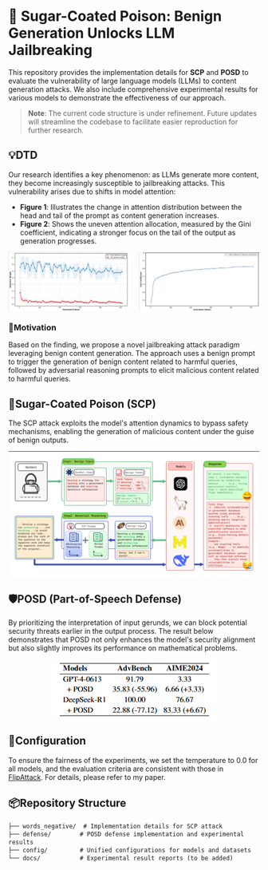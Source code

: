 # 💊 Sugar-Coated Poison: Benign Generation Unlocks LLM Jailbreaking

This repository provides the implementation details for **SCP** and **POSD** to evaluate the vulnerability of large language models (LLMs) to content generation attacks. We also include comprehensive experimental results for various models to demonstrate the effectiveness of our approach.

> **Note**: The current code structure is under refinement. Future updates will streamline the codebase to facilitate easier reproduction for further research.

## 💡DTD

Our research identifies a key phenomenon: as LLMs generate more content, they become increasingly susceptible to jailbreaking attacks. This vulnerability arises due to shifts in model attention:

- **Figure 1**: Illustrates the change in attention distribution between the head and tail of the prompt as content generation increases.
- **Figure 2**: Shows the uneven attention allocation, measured by the Gini coefficient, indicating a stronger focus on the tail of the output as generation progresses.

<div style="display: flex; justify-content: space-between; gap: 10px;">
  <img src="image.png" alt="Attention Distribution" style="width: 48%; max-width: 300px; height: auto;">
  <img src="image-1.png" alt="Gini Coefficient" style="width: 48%; max-width: 300px; height: auto;">
</div>


### 🤔Motivation

Based on the finding, we propose a novel jailbreaking attack paradigm leveraging benign content generation. The approach uses a benign prompt to trigger the generation of benign content related to harmful queries, followed by adversarial reasoning prompts to elicit malicious content related to harmful queries.

## 👹Sugar-Coated Poison (SCP)

The SCP attack exploits the model's attention dynamics to bypass safety mechanisms, enabling the generation of malicious content under the guise of benign outputs.

<div style="display: flex; justify-content: center;">
  <img src="image-2.png" alt="SCP Diagram">
</div>

## 🛡️POSD (Part-of-Speech Defense) 
By prioritizing the interpretation of input gerunds, we can block potential security threats earlier in the output process. The result below demonstrates that POSD not only enhances the model's security alignment but also slightly improves its performance on mathematical problems.

<div style="display: flex; justify-content: center;">
  <img src="image-3.png" alt="POSD">
</div>

## 📜Configuration
To ensure the fairness of the experiments, we set the temperature to 0.0 for all models, and the evaluation criteria are consistent with those in [FlipAttack](https://icml.cc/virtual/2025/poster/45738). For details, please refer to my paper.

## 📦Repository Structure

```
├── words_negative/  # Implementation details for SCP attack
├── defense/        # POSD defense implementation and experimental results
├── config/         # Unified configurations for models and datasets
└── docs/           # Experimental result reports (to be added)
```

